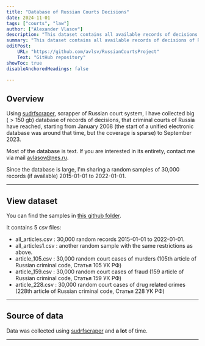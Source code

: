 ```yaml
---
title: "Database of Russian Courts Decisions" 
date: 2024-11-01
tags: ["courts", "law"]
author: ["Alexander Vlasov"]
description: "This dataset contains all available records of decisions of Russian criminal courts from 2008 to 2022."
summary: "This dataset contains all available records of decisions of Russian criminal courts from 2008 to 2022."
editPost:
    URL: "https://github.com/avlsv/RussianCourtsProject"
    Text: "GitHub repository"
showToc: true
disableAnchoredHeadings: false

---
```


## Overview

Using [sudrfscraper](https://github.com/tochno-st/sudrfscraper), scrapper of Russian court system, I have collected big ($> 150$ gb) database of records of decisions, that criminal courts of Russia have reached, starting from January 2008 (the start of a unified electronic database was around that time, but the coverage is sparse) to September 2023.

Most of the database is text. If you are interested in its entirety, contact me via mail [avlasov@nes.ru](mailto:avlasov@nes.ru). 

Since the database is large, I'm sharing a random samples of 30,000 records (if available) 2015-01-01 to 2022-01-01.  

---


## View dataset

You can find the samples in [this github folder](https://github.com/avlsv/RussianCourtsProject/tree/main/Courts/Datasets). 

It contains 5 csv files:

+ all_articles.csv : 30,000 random records 2015-01-01 to 2022-01-01.
+ all_articles1.csv : another random sample with the same restrictions as above.
+ article_105.csv : 30,000 random court cases of murders (105th article of Russian criminal code, Статья 105 УК РФ)
+ article_159.csv : 30,000 random court cases of fraud (159 article of Russian criminal code, Статья 159 УК РФ)
+ article_228.csv : 30,000 random court cases of drug related crimes (228th article of Russian criminal code, Статья 228 УК РФ)


---

## Source of data

Data was collected using [sudrfscraper](https://github.com/tochno-st/sudrfscraper) and **a lot** of time.

---
<!-- 
## Using data with Python

Lorem ipsum dolor sit amet, consectetur adipisicing elit, sed do eiusmod
tempor incididunt ut labore et dolore magna aliqua. Ut enim ad minim veniam,
quis nostrud exercitation ullamco laboris nisi ut aliquip ex ea commodo
consequat. Duis aute irure dolor in reprehenderit in voluptate velit esse
cillum dolore eu fugiat nulla pariatur. Excepteur sint occaecat cupidatat non
proident, sunt in culpa qui officia deserunt mollit anim id est laborum.

### Start Python:

Lorem ipsum dolor sit amet, consectetur adipisicing elit, sed do eiusmod
tempor incididunt ut labore et dolore magna aliqua.

```python
import numpy as np
import pandas as pd
```

### Open the file:

Ut enim ad minim veniam, quis nostrud exercitation ullamco laboris nisi ut aliquip ex ea commodo consequat `data.csv`.

```python
file_path = 'data.csv'
with open(file_path, 'r') as file:
```

### Read data:

Duis aute irure dolor in reprehenderit in voluptate velit esse
cillum dolore eu fugiat nulla pariatur.

```python
    lines = file.readlines()
```

### Parse and process data:

Duis aute `line_data` irure dolor in reprehenderit in voluptate velit esse
cillum dolore eu fugiat nulla pariatur `data.extend`.

```python
data = []
for line in lines:
    line_data = line.strip().split(',')  # Split the line into a list of values
    line_data = [float(value) for value in line_data]  # Convert values to floats
    data.extend(line_data)  # Extend the main list with values from the line
```

#### Compute summary statistics using NumPy:

Excepteur sint occaecat cupidatat non proident, sunt in culpa qui officia deserunt mollit anim id est laborum: `data_array`. 

```python
data_array = np.array(data)  # Convert the list to a NumPy array
mean = np.mean(data_array)
median = np.median(data_array)
std_dev = np.std(data_array)
min_value = np.min(data_array)
max_value = np.max(data_array)
```

#### Display summary statistics:

Lorem ipsum dolor sit amet, consectetur adipisicing elit, sed do eiusmod
tempor incididunt ut labore et dolore magna aliqua. Ut enim ad minim veniam,
quis nostrud exercitation ullamco laboris nisi ut aliquip ex ea commodo
consequat `print`.

```python
print(f"Mean: {mean}")
print(f"Median: {median}")
print(f"Standard Deviation: {std_dev}")
print(f"Minimum Value: {min_value}")
print(f"Maximum Value: {max_value}")
```

---

## Description of simulation parameters

| Parameter |   Value   |  Language  | Time period |           Description            |
| :-------: | :-------: | ---------- | :---------: | :------------------------------: |
|  $\alpha$ |   $1/2$   | French     |  1930–1954  |         Tempor dolor in          |
| $\lambda$ |   $e/2$   | French     |  1930–1954  |       Fugiat sint occaecat       |
|  $\gamma$ |  $\ln(3)$ | Spanish    |  1833–1954  |      Duis officia deserunt       |
|  $\omega$ | $10^{-4}$ | Italian    |  1930–1994  | Excepteur et dolore magna aliqua |
|  $\sigma$ |   $1.5$   | Portuguese |  1990–2023  |         Lorem culpa qui          |
|  $\chi^2$ |  $\pi^2$  | Portuguese |  1990–2023  |         Labore et dolore         |  -->
